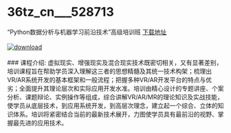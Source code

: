 # 36tz_cn___528713
“Python数据分析与机器学习前沿技术”高级培训班
[下载地址](http://www.36tz.cn/article/528713 "下载地址")
<br/></br>[![download](http://36tz.cn/muke_img/2019_11_356-40-300x150.jpg "下载地址")](http://www.36tz.cn/article/528713 "下载地址")
<br/></br>### 课程介绍:
虚拟现实、增强现实及混合现实技术既密切相关，又有显著差别，培训课程旨在帮助学员深入理解这三者的思想精髓及其统一技术构架；梳理出VR/AR系统开发的基本框架和一般流程；把握多种VR/AR开发平台的特点与优劣；全面提升其理论层次和实际应用开发水准。培训由精心设计的专题讲座、个案分析、课题辩论、实例操作等组成，综合讲解VR/AR/MR的理论知识及实战技能，使学员从底层技术，到应用系统开发，到高层次理念，建立起一个综合、立体的知识体系。培训将紧密结合当前的最新技术展开，力图使学员具有最前沿的视野、掌握最先进的应用技术。


 
